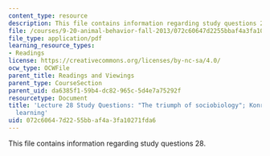 ```yaml
---
content_type: resource
description: This file contains information regarding study questions 28.
file: /courses/9-20-animal-behavior-fall-2013/072c60647d2255bbaf4a3fa10271fda6_MIT9_20F13_L28_Qs.pdf
file_type: application/pdf
learning_resource_types:
- Readings
license: https://creativecommons.org/licenses/by-nc-sa/4.0/
ocw_type: OCWFile
parent_title: Readings and Viewings
parent_type: CourseSection
parent_uid: da6385f1-59b4-dc82-965c-5d4e7a75292f
resourcetype: Document
title: 'Lecture 28 Study Questions: "The triumph of sociobiology"; Konrad Lorenz on
  learning'
uid: 072c6064-7d22-55bb-af4a-3fa10271fda6
---
```

This file contains information regarding study questions 28.